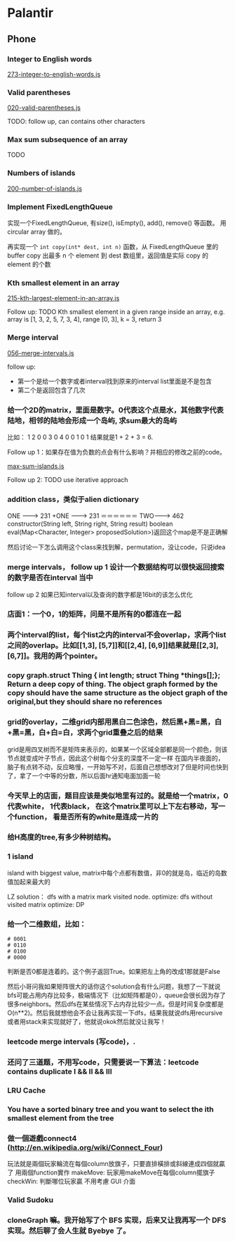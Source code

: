 # Palantir

## Phone

### Integer to English words

[273-integer-to-english-words.js](../leetcode-js/273-integer-to-english-words.js)

### Valid parentheses

[020-valid-parentheses.js](../leetcode-js/020-valid-parentheses.js)

TODO: follow up, can contains other characters

### Max sum subsequence of an array

TODO

### Numbers of islands

[200-number-of-islands.js](../leetcode-js/200-number-of-islands.js)

### Implement FixedLengthQueue

实现一个FixedLengthQueue, 有size(), isEmpty(), add(), remove() 等函数。 用circular array 做的。

再实现一个 `int copy(int* dest, int n)` 函数，从 FixedLengthQueue 里的 buffer copy 出最多 n 个 element 到 dest 数组里，返回值是实际 copy 的 element 的个数

### Kth smallest element in an array

[215-kth-largest-element-in-an-array.js](./leetcode-js/215-kth-largest-element-in-an-array.js)

Follow up: TODO Kth smallest element in a given range inside an array, e.g. array is [1, 3, 2, 5, 7, 3, 4], range [0, 3], k = 3, return 3

### Merge interval

[056-merge-intervals.js](../leetcode-js/056-merge-intervals.js)

follow up:

- 第一个是给一个数字或者interval找到原来的interval list里面是不是包含
- 第二个是返回包含了几次

### 给一个2D的matrix，里面是数字。0代表这个点是水，其他数字代表陆地，相邻的陆地会形成一个岛屿, 求sum最大的岛屿

比如：
1 2 0 0
3 0 4 0
0 1 0 1
结果就是1 + 2 + 3 = 6.

Follow up 1：如果存在值为负数的点会有什么影响？并相应的修改之前的code。

[max-sum-islands.js](./palantir/max-sum-islands.js)

Follow up 2: TODO use iterative approach

### addition class，类似于alien dictionary

ONE ---> 231
+ONE ---> 231
＝＝＝＝＝＝
TWO---> 462
constructor(String left, String right, String result)
boolean eval(Map<Character, Integer> proposedSolution>)返回这个map是不是正确解

然后讨论一下怎么调用这个class来找到解，permutation，没让code，只说idea

### merge intervals， follow up 1 设计一个数据结构可以很快返回搜索的数字是否在interval 当中

follow up 2 如果已知interval以及查询的数字都是16bit的该怎么优化

### 店面1：一个0，1的矩阵，问是不是所有的0都连在一起

### 两个interval的list，每个list之内的interval不会overlap，求两个list之间的overlap。比如[[1,3], [5,7]]和[[2,4], [6,9]]结果就是[[2,3], [6,7]]。我用的两个pointer。

### copy graph.struct Thing {    int length;    struct Thing *things[];}; Return a deep copy of thing. The object graph formed by the copy should have the same structure as the object graph of the original,but they should share no references

### grid的overlay，二维grid内部用黑白二色涂色，然后黑+黑=黑，白+黑=黑，白+白=白，求两个grid重叠之后的结果

grid是用四叉树而不是矩阵来表示的，如果某一个区域全部都是同一个颜色，则该节点就变成叶子节点，因此这个树每个分支的深度不一定一样
在国内半夜面的，脑子有点转不动，反应略慢，一开始写不对，后面自己想想改对了但是时间也快到了，拿了一个中等的分数，所以后面hr通知电面加面一轮

### 今天早上的店面，题目应该是类似地里有过的。就是给一个matrix，0代表white， 1代表black， 在这个matrix里可以上下左右移动，写一个function， 看是否所有的white是连成一片的

### 给H高度的tree,有多少种树结构。

### 1 island

island with biggest value, matrix中每个点都有数值，非0的就是岛，临近的岛数值加起来最大的

LZ solution：
  dfs with a matrix mark visited node.
  optimize: dfs without visited matrix
  optimize: DP

### 给一个二维数组，比如：

    # 0001
    # 0110
    # 0100
    # 0000

判断是否0都是连着的。这个例子返回True。如果把左上角的改成1那就是False

然后小哥问我如果矩阵很大的话你这个solution会有什么问题，我想了一下就说bfs可能占用内存比较多，极端情况下（比如矩阵都是0），queue会很长因为存了很多neighbors。然后dfs在某些情况下占内存比较少一点。但是时间复杂度都是O(n**2)。然后我就想他会不会让我再实现一下dfs，结果我就说dfs用recursive或者用stack来实现就好了，他就说okok然后就没让我写！

### leetcode merge intervals (写code)，.

### 还问了三道题，不用写code，只需要说一下算法：leetcode contains duplicate I && II && III

### LRU Cache

### You have a sorted binary tree and you want to select the ith smallest element from the tree

### 做一個遊戲connect4 (http://en.wikipedia.org/wiki/Connect_Four)

玩法就是兩個玩家輪流在每個column放旗子，只要直排橫排或斜線連成四個就贏了
用兩個function實作
makeMove: 玩家用makeMove在每個column擺旗子
checkWin: 判斷哪位玩家贏
不用考慮 GUI 介面

### Valid Sudoku

### cloneGraph 嘛。我开始写了个 BFS 实现，后来又让我再写一个 DFS 实现。然后聊了会人生就 Byebye 了。
